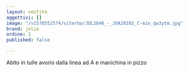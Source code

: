 ```yaml
---
layout: vestito
aggettivi: []
image: "/v1570552574/viterbo/JOL1646_-_JOA20101_C-min_qw3ytm.jpg"
brand: jolie
ordine: 1
published: false

---
```

Abito in tulle avorio dalla linea ad A e manichina in pizzo